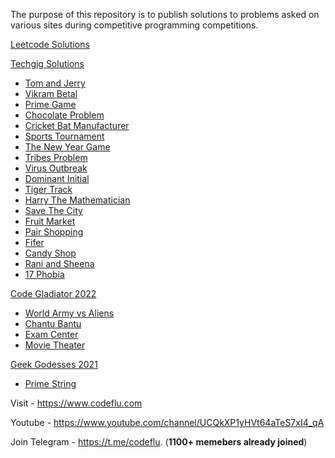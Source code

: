 
The purpose of this repository is to publish solutions to problems asked on various sites during competitive programming competitions.

[Leetcode Solutions](https://github.com/code-flu/problems/tree/main/leetcode)


[Techgig Solutions](https://github.com/code-flu/problems/tree/main/techgig)
 - [Tom and Jerry](https://github.com/code-flu/problems/tree/main/techgig/tom_and_jerry)
 - [Vikram Betal](https://github.com/code-flu/problems/tree/main/techgig/vikram_betal)
 - [Prime Game](https://github.com/code-flu/problems/tree/main/techgig/prime_game)
 - [Chocolate Problem](https://github.com/code-flu/problems/tree/main/techgig/chocolate_problem)
 - [Cricket Bat Manufacturer](https://github.com/code-flu/problems/tree/main/techgig/cricket_bat_manufacturer)
 - [Sports Tournament](https://github.com/code-flu/problems/tree/main/techgig/sports_tournament)
 - [The New Year Game](https://github.com/code-flu/problems/tree/main/techgig/the_new_year_game)
 - [Tribes Problem](https://github.com/code-flu/problems/tree/main/techgig/tribes_problem)
 - [Virus Outbreak](https://github.com/code-flu/problems/tree/main/techgig/virus_outbreak)
 - [Dominant Initial](https://github.com/code-flu/problems/tree/main/techgig/dominant_initial)
 - [Tiger Track](https://github.com/code-flu/problems/tree/main/techgig/tiger_track)
 - [Harry The Mathematician](https://github.com/code-flu/problems/tree/main/techgig/harry_the_mathematician)
 - [Save The City](https://github.com/code-flu/problems/tree/main/techgig/save_the_city)
 - [Fruit Market](https://github.com/code-flu/problems/tree/main/techgig/fruit_market)
 - [Pair Shopping](https://github.com/code-flu/problems/tree/main/techgig/pair_shopping)
 - [Fifer](https://github.com/code-flu/problems/tree/main/techgig/fifer)
 - [Candy Shop](https://github.com/code-flu/problems/tree/main/techgig/candy%20shop)
 - [Rani and Sheena](https://github.com/code-flu/problems/tree/main/techgig/rani_and_sheena)
 - [17 Phobia](https://github.com/code-flu/problems/tree/main/techgig/17_phobia)

[Code Gladiator 2022](https://github.com/code-flu/problems/tree/main/code-gladiator-2022) 
 - [World Army vs Aliens](https://github.com/code-flu/problems/tree/main/code-gladiator-2022/world_army_vs_aliens)
 - [Chantu Bantu](https://github.com/code-flu/problems/tree/main/code-gladiator-2022/chantu_bantu)
 - [Exam Center](https://github.com/code-flu/problems/tree/main/code-gladiator-2022/exam_center)
 - [Movie Theater](https://github.com/code-flu/problems/tree/main/code-gladiator-2022/movie_theater)

[Geek Godesses 2021](https://github.com/code-flu/problems/tree/main/geek-godesses-2021)
 - [Prime String](https://github.com/code-flu/problems/tree/main/geek-godesses-2021/prime_string)

Visit - https://www.codeflu.com

Youtube - https://www.youtube.com/channel/UCQkXP1yHVt64aTeS7xI4_qA

Join Telegram - https://t.me/codeflu. (**1100+ memebers already joined**)
